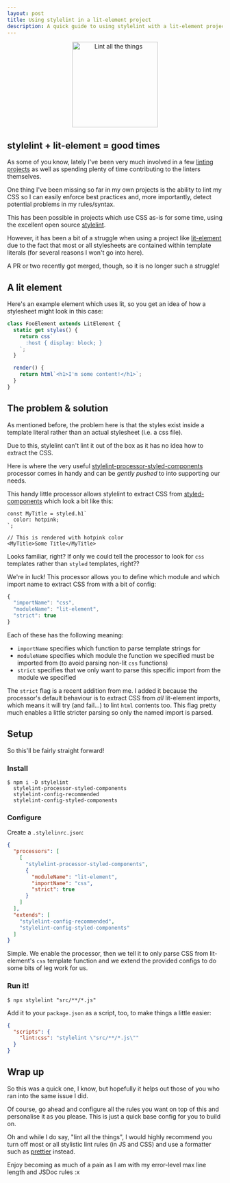 ```yaml
---
layout: post
title: Using stylelint in a lit-element project
description: A quick guide to using stylelint with a lit-element project
---
```


<div align="center">
  <img
    src="https://i.imgur.com/aAwxLFD.png"
    alt="Lint all the things"
    width="200"
    height="200" />
</div>

## stylelint + lit-element = good times

As some of you know, lately I've been very much involved in a few
[linting](https://github.com/43081j/eslint-plugin-wc)
[projects](https://github.com/43081j/eslint-plugin-lit)
as well as spending plenty of time contributing to the linters themselves.

One thing I've been missing so far in my own projects is the ability
to lint my CSS so I can easily enforce best practices and, more importantly,
detect potential problems in my rules/syntax.

This has been possible in projects which use CSS as-is for some time, using
the excellent open source [stylelint](https://github.com/stylelint/stylelint).

However, it has been a bit of a struggle when using a project like
[lit-element](https://github.com/Polymer/lit-element) due to the fact that
most or all stylesheets are contained within template literals (for several
reasons I won't go into here).

A PR or two recently got merged, though, so it is no longer such a struggle!

## A lit element

Here's an example element which uses lit, so you get an idea of how
a stylesheet might look in this case:

```ts
class FooElement extends LitElement {
  static get styles() {
    return css`
      :host { display: block; }
    `;
  }

  render() {
    return html`<h1>I'm some content!</h1>`;
  }
}
```

## The problem & solution

As mentioned before, the problem here is that the styles exist inside
a template literal rather than an actual stylesheet (i.e. a css file).

Due to this, stylelint can't lint it out of the box as it has no idea
how to extract the CSS.

Here is where the very useful
[stylelint-processor-styled-components](https://github.com/styled-components/stylelint-processor-styled-components)
processor comes in handy and can be _gently pushed_ to into supporting our
needs.

This handy little processor allows stylelint to extract CSS from
[styled-components](https://github.com/styled-components/styled-components)
which look a bit like this:

```tsx
const MyTitle = styled.h1`
  color: hotpink;
`;

// This is rendered with hotpink color
<MyTitle>Some Title</MyTitle>
```

Looks familiar, right? If only we could tell the processor to look for
`css` templates rather than `styled` templates, right??

We're in luck! This processor allows you to define which module
and which import name to extract CSS from with a bit of config:

```js
{
  "importName": "css",
  "moduleName": "lit-element",
  "strict": true
}
```

Each of these has the following meaning:

* `importName` specifies which function to parse template strings for
* `moduleName` specifies which module the function we specified must be
imported from (to avoid parsing non-lit `css` functions)
* `strict` specifies that we only want to parse this specific import
from the module we specified

The `strict` flag is a recent addition from me. I added it because
the processor's default behaviour is to extract CSS from _all_ lit-element
imports, which means it will try (and fail...) to lint `html` contents too.
This flag pretty much enables a little stricter parsing so only the named
import is parsed.

## Setup

So this'll be fairly straight forward!

### Install

```
$ npm i -D stylelint
  stylelint-processor-styled-components
  stylelint-config-recommended
  stylelint-config-styled-components
```

### Configure

Create a `.stylelinrc.json`:

```json
{
  "processors": [
    [
      "stylelint-processor-styled-components",
      {
        "moduleName": "lit-element",
        "importName": "css",
        "strict": true
      }
    ]
  ],
  "extends": [
    "stylelint-config-recommended",
    "stylelint-config-styled-components"
  ]
}
```

Simple. We enable the processor, then we tell it to only parse CSS
from lit-element's `css` template function and we extend the provided
configs to do some bits of leg work for us.

### Run it!

```
$ npx stylelint "src/**/*.js"
```

Add it to your `package.json` as a script, too, to make things a little
easier:

```json
{
  "scripts": {
    "lint:css": "stylelint \"src/**/*.js\""
  }
}
```

## Wrap up

So this was a quick one, I know, but hopefully it helps out those of you
who ran into the same issue I did.

Of course, go ahead and configure all the rules you want on top of this
and personalise it as you please. This is just a quick base config for you
to build on.

Oh and while I do say, "lint all the things", I would highly recommend
you turn off most or all stylistic lint rules (in JS and CSS) and use
a formatter such as [prettier](https://github.com/prettier/prettier)
instead.

Enjoy becoming as much of a pain as I am with my error-level max
line length and JSDoc rules :x
